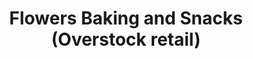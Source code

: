 ---
title: "Flowers Baking and Snacks (Overstock retail)"
url: /gainesville/flowers-baking-and-snacks-overstock-retail/
shop: bakery
---